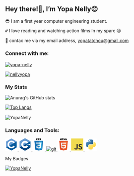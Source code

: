 ## Hey there!👋, I’m Yopa Nelly😊
😎 I am a first year computer engineering  student.

💕 I love reading and watching action films In my spare 😉

💬 contac me via my email address, yopatatchou@gmail.com


<h3 align="left">Connect with me:</h3>
<p align="left">
<a href="https://linkedin.com/in/yopa-nelly" target="blank"><img align="center" src="https://raw.githubusercontent.com/rahuldkjain/github-profile-readme-generator/master/src/images/icons/Social/linked-in-alt.svg" alt="yopa-nelly" height="30" width="40" /></a>

</p>
<p align="left"> <a href="https://twitter.com/delia_ayoko" target="blank"><img src="https://img.shields.io/twitter/follow/YopaNelly?logo=twitter&style=for-the-badge" alt="nellyyopa" /></a> </p>

<h3 align="left">My Stats</h3>

![Anurag's GitHub stats](https://github-readme-stats.vercel.app/api?username=YopaNelly&show_icons=true&theme=radical)


[![Top Langs](https://github-readme-stats.vercel.app/api/top-langs/?username=YopaNelly&layout=compact)](https://github.com/anuraghazra/github-readme-stats)

<p><img align="center" src="https://github-readme-streak-stats.herokuapp.com/?user=YopaNelly&" alt="YopaNelly" /></p>


<h3 align="left">Languages and Tools:</h3>
 </a> <a href="https://www.cprogramming.com/" target="_blank" rel="noreferrer"> <img src="https://raw.githubusercontent.com/devicons/devicon/master/icons/c/c-original.svg" alt="c" width="40" height="40"/> </a> <a href="https://www.w3schools.com/cpp/" target="_blank" rel="noreferrer"> <img src="https://raw.githubusercontent.com/devicons/devicon/master/icons/cplusplus/cplusplus-original.svg" alt="cplusplus" width="40" height="40"/> </a> <a href="https://www.w3schools.com/css/" target="_blank" rel="noreferrer"> <img src="https://raw.githubusercontent.com/devicons/devicon/master/icons/css3/css3-original-wordmark.svg" alt="css3" width="40" height="40"/> </a>  <a href="https://git-scm.com/" target="_blank" rel="noreferrer"> <img src="https://www.vectorlogo.zone/logos/git-scm/git-scm-icon.svg" alt="git" width="40" height="40"/> </a> <a href="https://www.w3.org/html/" target="_blank" rel="noreferrer"> <img src="https://raw.githubusercontent.com/devicons/devicon/master/icons/html5/html5-original-wordmark.svg" alt="html5" width="40" height="40"/> </a><a href="https://developer.mozilla.org/en-US/docs/Web/JavaScript" target="_blank" rel="noreferrer"> <img src="https://raw.githubusercontent.com/devicons/devicon/master/icons/javascript/javascript-original.svg" alt="javascript" width="40" height="40"/> </a> <a href="https://www.python.org" target="_blank" rel="noreferrer"> <img src="https://raw.githubusercontent.com/devicons/devicon/master/icons/python/python-original.svg" alt="python" width="40" height="40"/> </a> </p



<h3 align="left">My Badges</h3>

<p align="left"> <a href="https://github.com/ryo-ma/github-profile-trophy"><img src="https://github-profile-trophy.vercel.app/?username=YopaNelly" alt="YopaNelly" /></a> </p>


<!---
YopaNelly/YopaNelly is a ✨ special ✨ repository because its `README.md` (this file) appears on your GitHub profile.
You can click the Preview link to take a look at your changes.
--->
